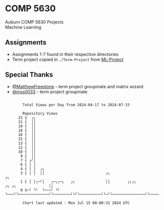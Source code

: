 # COMP 5630
Auburn COMP 5630 Projects  
Machine Learning

## Assignments
- Assignments 1-7 found in their respective directories
- Term project copied in `./Term-Project` from [ML-Project](https://github.com/wumphlett/ML-Project)

## Special Thanks
- [@MatthewFreestone](https://github.com/MatthewFreestone) - term project groupmate and matrix wizard
- [@mss0033](https://github.com/mss0033) - term project groupmate

```

        Total Views per Day from 2024-04-17 to 2024-07-15

        Repository Views
      22 ┼  ╭╮
      21 ┤  ││
      19 ┤  ││
      18 ┤  ││
      16 ┤  ││
      15 ┤  ││
      13 ┤  ││
      12 ┤  ││
      10 ┤  ││
       9 ┤  ││
       7 ┤ ╭╯│
       6 ┤ │ │
       4 ┤ │ │  ╭╮
       3 ┤ │ │  ││                            ╭╮                                          ╭╮
       1 ┤ │ │╭─╯│   ╭─╮╭─╮   ╭╮              ││        ╭╮╭╮          ╭╮ ╭╮               ││
       0 ┼─╯ ╰╯  ╰───╯ ╰╯ ╰───╯╰──────────────╯╰────────╯╰╯╰──────────╯╰─╯╰───────────────╯╰───────

        Chart last updated - Mon Jul 15 00:00:32 2024 UTC
        
```

